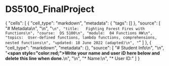 # DS5100_FinalProject

{
 "cells": [
  {
   "cell_type": "markdown",
   "metadata": {
    "tags": []
   },
   "source": [
    "# Metadata\n",
    "\n",
    "```\n",
    "title:   Fighting Forest Fires with Functions\n",
    "course:  DS 5100\n",
    "module:  04 Functions HW\n",
    "topics:  User-defined functions, lambda functions, comprehensions,   nested functions\n",
    "updated: 18 June 2022 (adapted)\n",
    "```"
   ]
  },
  {
   "cell_type": "markdown",
   "metadata": {},
   "source": [
    "# Student Info\n",
    "\n",
    "**<span style=\"color:red;\">Write your name and user iD here below and delete this line when done.</span>**\n",
    "\n",
    "* Name:\n",
    "* User ID:"
   ]
  }
